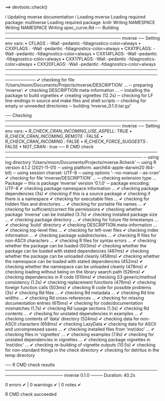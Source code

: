 ==> devtools::check()

ℹ Updating mverse documentation
ℹ Loading mverse
Loading required package: multiverse
Loading required package: knitr
Writing NAMESPACE
Writing NAMESPACE
Writing spec_curve.Rd
── Building ──────────────────────────────────────────────────────────────────────────────────────── mverse ──
Setting env vars:
• CFLAGS    : -Wall -pedantic -fdiagnostics-color=always
• CXXFLAGS  : -Wall -pedantic -fdiagnostics-color=always
• CXX11FLAGS: -Wall -pedantic -fdiagnostics-color=always
• CXX14FLAGS: -Wall -pedantic -fdiagnostics-color=always
• CXX17FLAGS: -Wall -pedantic -fdiagnostics-color=always
• CXX20FLAGS: -Wall -pedantic -fdiagnostics-color=always
──────────────────────────────────────────────────────────────────────────────────────────────────────────────
✔  checking for file ‘/Users/moon/Documents/Projects/mverse/DESCRIPTION’ ...
─  preparing ‘mverse’:
✔  checking DESCRIPTION meta-information ...
─  installing the package to build vignettes
✔  creating vignettes (12.2s)
─  checking for LF line-endings in source and make files and shell scripts
─  checking for empty or unneeded directories
─  building ‘mverse_0.1.0.tar.gz’
   
── Checking ──────────────────────────────────────────────────────────────────────────────────────── mverse ──
Setting env vars:
• _R_CHECK_CRAN_INCOMING_USE_ASPELL_: TRUE
• _R_CHECK_CRAN_INCOMING_REMOTE_    : FALSE
• _R_CHECK_CRAN_INCOMING_           : FALSE
• _R_CHECK_FORCE_SUGGESTS_          : FALSE
• NOT_CRAN                          : true
── R CMD check ───────────────────────────────────────────────────────────────────────────────────────────────
─  using log directory ‘/Users/moon/Documents/Projects/mverse.Rcheck’
─  using R version 4.1.2 (2021-11-01)
─  using platform: aarch64-apple-darwin20 (64-bit)
─  using session charset: UTF-8
─  using options ‘--no-manual --as-cran’
✔  checking for file ‘mverse/DESCRIPTION’ ...
─  checking extension type ... Package
─  this is package ‘mverse’ version ‘0.1.0’
─  package encoding: UTF-8
✔  checking package namespace information ...
✔  checking package dependencies (3s)
✔  checking if this is a source package
✔  checking if there is a namespace
✔  checking for executable files ...
✔  checking for hidden files and directories ...
✔  checking for portable file names ...
✔  checking for sufficient/correct file permissions
✔  checking whether package ‘mverse’ can be installed (3.7s)
✔  checking installed package size ...
✔  checking package directory ...
✔  checking for future file timestamps ...
✔  checking ‘build’ directory
✔  checking DESCRIPTION meta-information ...
✔  checking top-level files ...
✔  checking for left-over files
✔  checking index information ...
✔  checking package subdirectories ...
✔  checking R files for non-ASCII characters ...
✔  checking R files for syntax errors ...
✔  checking whether the package can be loaded (503ms)
✔  checking whether the package can be loaded with stated dependencies (467ms)
✔  checking whether the package can be unloaded cleanly (458ms)
✔  checking whether the namespace can be loaded with stated dependencies (452ms)
✔  checking whether the namespace can be unloaded cleanly (478ms)
✔  checking loading without being on the library search path (526ms)
✔  checking dependencies in R code (510ms)
✔  checking S3 generic/method consistency (1.2s)
✔  checking replacement functions (476ms)
✔  checking foreign function calls (503ms)
✔  checking R code for possible problems (3s)
✔  checking Rd files ...
✔  checking Rd metadata ...
✔  checking Rd line widths ...
✔  checking Rd cross-references ...
✔  checking for missing documentation entries (615ms)
✔  checking for code/documentation mismatches (1.7s)
✔  checking Rd \usage sections (1.3s)
✔  checking Rd contents ...
✔  checking for unstated dependencies in examples ...
✔  checking contents of ‘data’ directory (524ms)
✔  checking data for non-ASCII characters (658ms)
✔  checking LazyData
✔  checking data for ASCII and uncompressed saves ...
✔  checking installed files from ‘inst/doc’ ...
✔  checking files in ‘vignettes’ ...
✔  checking examples (7.8s)
✔  checking for unstated dependencies in vignettes ...
✔  checking package vignettes in ‘inst/doc’ ...
✔  checking re-building of vignette outputs (10.5s)
✔  checking for non-standard things in the check directory
✔  checking for detritus in the temp directory
   
   
── R CMD check results ───────────────────────────────────────────────────────────────────── mverse 0.1.0 ────
Duration: 40.2s

0 errors ✔ | 0 warnings ✔ | 0 notes ✔

R CMD check succeeded
